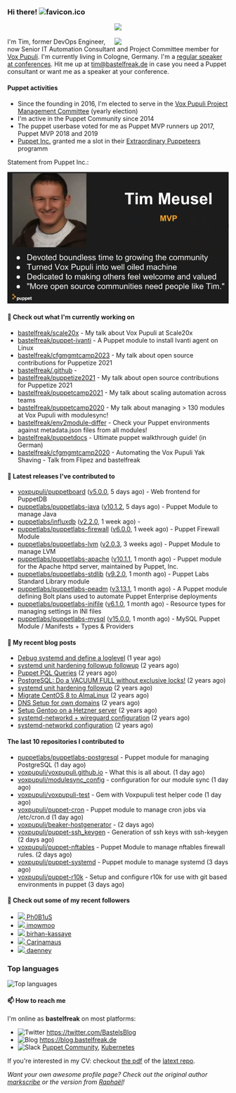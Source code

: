 ### Hi there! ![favicon.ico](https://raw.githubusercontent.com/bastelfreak/bastelfreak/master/favicon.ico)

<p align="center">
  <a href="https://github.com/ryo-ma/github-profile-trophy"><img src="https://github-profile-trophy.vercel.app/?username=bastelfreak&theme=darkhub&margin-w=15&margin-h=15&no-frame=true&column=5"/></a>
</p>

<img align="right" src="https://avatars.githubusercontent.com/bastelfreak" width="260">

I'm Tim, former DevOps Engineer, now Senior IT Automation Consultant and Project
Committee member for [Vox Pupuli](https://voxpupuli.org).
I'm currently living in Cologne, Germany. I'm a
[regular speaker at conferences](https://github.com/bastelfreak/talks#collection-of-talks-proposals-and-related-stuff).
Hit me up at [tim@bastelfreak.de](mailto:tim@bastelfeak.de) in case you need a
Puppet consultant or want me as a speaker at your conference.

#### Puppet activities

* Since the founding in 2016, I'm elected to serve in the [Vox Pupuli Project Management Committee](https://voxpupuli.org/blog/2016/10/12/pmc-election-results/) (yearly election)
* I'm active in the Puppet Community since 2014
* The puppet userbase voted for me as Puppet MVP runners up 2017, Puppet MVP 2018 and 2019
* [Puppet Inc.](https://puppet.com) granted me a slot in their [Extraordinary Puppeteers](https://puppet-champions.github.io/profiles.html) programm

Statement from Puppet Inc.:

![mvp statement](https://raw.githubusercontent.com/bastelfreak/bastelfreak/master/MVP.png)

#### 🌱 Check out what I'm currently working on


- [bastelfreak/scale20x](https://github.com/bastelfreak/scale20x) - My talk about Vox Pupuli at Scale20x
- [bastelfreak/puppet-ivanti](https://github.com/bastelfreak/puppet-ivanti) - A Puppet module to install Ivanti agent on Linux
- [bastelfreak/cfgmgmtcamp2023](https://github.com/bastelfreak/cfgmgmtcamp2023) - My talk about open source contributions for Puppetize 2021
- [bastelfreak/.github](https://github.com/bastelfreak/.github) - 
- [bastelfreak/puppetize2021](https://github.com/bastelfreak/puppetize2021) - My talk about open source contributions for Puppetize 2021
- [bastelfreak/puppetcamp2021](https://github.com/bastelfreak/puppetcamp2021) - My talk about scaling automation across teams
- [bastelfreak/puppetcamp2020](https://github.com/bastelfreak/puppetcamp2020) - My talk about managing &gt; 130 modules at Vox Pupuli with modulesync!
- [bastelfreak/env2module-differ](https://github.com/bastelfreak/env2module-differ) - Check your Puppet environments against metadata.json files from all modules!
- [bastelfreak/puppetdocs](https://github.com/bastelfreak/puppetdocs) - Ultimate puppet walkthrough guide! (in German)
- [bastelfreak/cfgmgmtcamp2020](https://github.com/bastelfreak/cfgmgmtcamp2020) - Automating the Vox Pupuli Yak Shaving - Talk from Flipez and bastelfreak

#### 🔭 Latest releases I've contributed to


- [voxpupuli/puppetboard](https://github.com/voxpupuli/puppetboard) ([v5.0.0](https://github.com/voxpupuli/puppetboard/releases/tag/v5.0.0), 5 days ago) - Web frontend for PuppetDB
- [puppetlabs/puppetlabs-java](https://github.com/puppetlabs/puppetlabs-java) ([v10.1.2](https://github.com/puppetlabs/puppetlabs-java/releases/tag/v10.1.2), 5 days ago) - Puppet Module to manage Java
- [puppetlabs/influxdb](https://github.com/puppetlabs/influxdb) ([v2.2.0](https://github.com/puppetlabs/influxdb/releases/tag/v2.2.0), 1 week ago) - 
- [puppetlabs/puppetlabs-firewall](https://github.com/puppetlabs/puppetlabs-firewall) ([v6.0.0](https://github.com/puppetlabs/puppetlabs-firewall/releases/tag/v6.0.0), 1 week ago) - Puppet Firewall Module
- [puppetlabs/puppetlabs-lvm](https://github.com/puppetlabs/puppetlabs-lvm) ([v2.0.3](https://github.com/puppetlabs/puppetlabs-lvm/releases/tag/v2.0.3), 3 weeks ago) - Puppet Module to manage LVM
- [puppetlabs/puppetlabs-apache](https://github.com/puppetlabs/puppetlabs-apache) ([v10.1.1](https://github.com/puppetlabs/puppetlabs-apache/releases/tag/v10.1.1), 1 month ago) - Puppet module for the Apache httpd server, maintained by Puppet, Inc. 
- [puppetlabs/puppetlabs-stdlib](https://github.com/puppetlabs/puppetlabs-stdlib) ([v9.2.0](https://github.com/puppetlabs/puppetlabs-stdlib/releases/tag/v9.2.0), 1 month ago) - Puppet Labs Standard Library module
- [puppetlabs/puppetlabs-peadm](https://github.com/puppetlabs/puppetlabs-peadm) ([v3.13.1](https://github.com/puppetlabs/puppetlabs-peadm/releases/tag/v3.13.1), 1 month ago) - A Puppet module defining Bolt plans used to automate Puppet Enterprise deployments
- [puppetlabs/puppetlabs-inifile](https://github.com/puppetlabs/puppetlabs-inifile) ([v6.1.0](https://github.com/puppetlabs/puppetlabs-inifile/releases/tag/v6.1.0), 1 month ago) - Resource types for managing settings in INI files
- [puppetlabs/puppetlabs-mysql](https://github.com/puppetlabs/puppetlabs-mysql) ([v15.0.0](https://github.com/puppetlabs/puppetlabs-mysql/releases/tag/v15.0.0), 1 month ago) - MySQL Puppet Module / Manifests &#43; Types &amp; Providers

#### 📜 My recent blog posts


- [Debug systemd and define a loglevel](https://blog.bastelfreak.de/2022/02/debug-systemd-and-define-a-loglevel/) (1 year ago)
- [systemd unit hardening followup followup](https://blog.bastelfreak.de/2022/01/systemd-unit-hardening-followup-followup/) (2 years ago)
- [Puppet PQL Queries](https://blog.bastelfreak.de/2022/01/puppet-pql-queries/) (2 years ago)
- [PostgreSQL: Do a VACUUM FULL without exclusive locks!](https://blog.bastelfreak.de/2022/01/postgresql-do-a-vacuum-full-without-exclusive-locks/) (2 years ago)
- [systemd unit hardening followup](https://blog.bastelfreak.de/2022/01/systemd-unit-hardening-followup/) (2 years ago)
- [Migrate CentOS 8 to AlmaLinux](https://blog.bastelfreak.de/2022/01/migrate-centos-8-to-almalinux/) (2 years ago)
- [DNS Setup for own domains](https://blog.bastelfreak.de/2022/01/dns-setup-for-own-domains/) (2 years ago)
- [Setup Gentoo on a Hetzner server](https://blog.bastelfreak.de/2022/01/setup-gentoo-on-a-hetzner-server/) (2 years ago)
- [systemd-networkd &#43; wireguard configuration](https://blog.bastelfreak.de/2022/01/systemd-networkd-wireguard-configuration/) (2 years ago)
- [systemd-networkd configuration](https://blog.bastelfreak.de/2022/01/systemd-networkd-configuration/) (2 years ago)

#### The last 10 repositories I contributed to


- [puppetlabs/puppetlabs-postgresql](https://github.com/puppetlabs/puppetlabs-postgresql) - Puppet module for managing PostgreSQL (1 day ago)
- [voxpupuli/voxpupuli.github.io](https://github.com/voxpupuli/voxpupuli.github.io) - What this is all about. (1 day ago)
- [voxpupuli/modulesync_config](https://github.com/voxpupuli/modulesync_config) - configuration for our module sync (1 day ago)
- [voxpupuli/voxpupuli-test](https://github.com/voxpupuli/voxpupuli-test) - Gem with Voxpupuli test helper code (1 day ago)
- [voxpupuli/puppet-cron](https://github.com/voxpupuli/puppet-cron) - Puppet module to manage cron jobs via /etc/cron.d (1 day ago)
- [voxpupuli/beaker-hostgenerator](https://github.com/voxpupuli/beaker-hostgenerator) -  (2 days ago)
- [voxpupuli/puppet-ssh_keygen](https://github.com/voxpupuli/puppet-ssh_keygen) - Generation of ssh keys with ssh-keygen (2 days ago)
- [voxpupuli/puppet-nftables](https://github.com/voxpupuli/puppet-nftables) - Puppet Module to manage nftables firewall rules. (2 days ago)
- [voxpupuli/puppet-systemd](https://github.com/voxpupuli/puppet-systemd) - Puppet module to manage systemd (3 days ago)
- [voxpupuli/puppet-r10k](https://github.com/voxpupuli/puppet-r10k) - Setup and configure r10k for use with git based environments in puppet (3 days ago)

#### 👥 Check out some of my recent followers


- [<img src="https://avatars.githubusercontent.com/u/1623682?u=b9158b4d8b027e7f0f55b641c794632101e5a723&amp;v=4" height="20"/> Ph0B1uS](https://github.com/Ph0B1uS)
- [<img src="https://avatars.githubusercontent.com/u/129617243?v=4" height="20"/> imowmoo](https://github.com/imowmoo)
- [<img src="https://avatars.githubusercontent.com/u/66920283?v=4" height="20"/> birhan-kassaye](https://github.com/birhan-kassaye)
- [<img src="https://avatars.githubusercontent.com/u/131788756?v=4" height="20"/> Carinamaus](https://github.com/Carinamaus)
- [<img src="https://avatars.githubusercontent.com/u/569574?u=b6f8f44b60657870b2afd38f4bb5756f4506b289&amp;v=4" height="20"/> daenney](https://github.com/daenney)

### Top languages

![Top languages](https://github-readme-stats.vercel.app/api/top-langs/?username=bastelfreak&hide_title=true)

#### 📫 How to reach me

I'm online as **bastelfreak** on most platforms:

- <img src="https://raw.githubusercontent.com/FortAwesome/Font-Awesome/master/svgs/brands/twitter.svg" width="20" alt="Twitter" /> https://twitter.com/BastelsBlog
- <img src="https://raw.githubusercontent.com/FortAwesome/Font-Awesome/master/svgs/brands/wordpress.svg" width="20" alt="Blog" /> https://blog.bastelfreak.de
- <img src="https://raw.githubusercontent.com/FortAwesome/Font-Awesome/master/svgs/brands/slack.svg" width="20" alt="Slack" /> [Puppet Community](https://slack.puppet.com/), [Kubernetes](https://slack.k8s.io/)

If you're interested in my CV: checkout [the pdf](https://github.com/bastelfreak/cv/raw/master/content-en.pdf) of the [latext repo](https://github.com/bastelfreak/cv#readme).

*Want your own awesome profile page? Check out the original author [markscribe](https://github.com/muesli/markscribe) or the version from [Raphaël](https://github.com/raphink/raphink#hi-there-)!*
